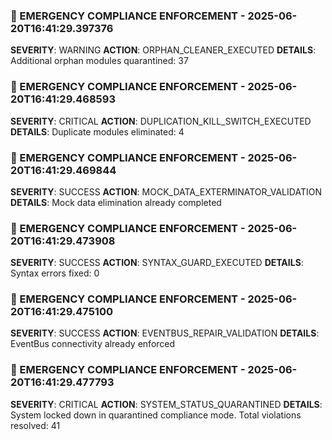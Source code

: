 
### 🔐 EMERGENCY COMPLIANCE ENFORCEMENT - 2025-06-20T16:41:29.397376
**SEVERITY**: WARNING
**ACTION**: ORPHAN_CLEANER_EXECUTED
**DETAILS**: Additional orphan modules quarantined: 37


### 🔐 EMERGENCY COMPLIANCE ENFORCEMENT - 2025-06-20T16:41:29.468593
**SEVERITY**: CRITICAL
**ACTION**: DUPLICATION_KILL_SWITCH_EXECUTED
**DETAILS**: Duplicate modules eliminated: 4


### 🔐 EMERGENCY COMPLIANCE ENFORCEMENT - 2025-06-20T16:41:29.469844
**SEVERITY**: SUCCESS
**ACTION**: MOCK_DATA_EXTERMINATOR_VALIDATION
**DETAILS**: Mock data elimination already completed


### 🔐 EMERGENCY COMPLIANCE ENFORCEMENT - 2025-06-20T16:41:29.473908
**SEVERITY**: SUCCESS
**ACTION**: SYNTAX_GUARD_EXECUTED
**DETAILS**: Syntax errors fixed: 0


### 🔐 EMERGENCY COMPLIANCE ENFORCEMENT - 2025-06-20T16:41:29.475100
**SEVERITY**: SUCCESS
**ACTION**: EVENTBUS_REPAIR_VALIDATION
**DETAILS**: EventBus connectivity already enforced


### 🔐 EMERGENCY COMPLIANCE ENFORCEMENT - 2025-06-20T16:41:29.477793
**SEVERITY**: CRITICAL
**ACTION**: SYSTEM_STATUS_QUARANTINED
**DETAILS**: System locked down in quarantined compliance mode. Total violations resolved: 41

